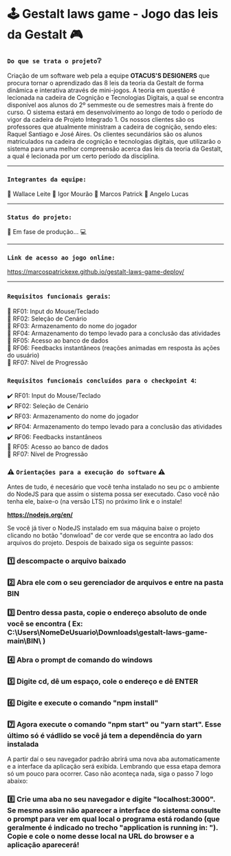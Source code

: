# :joystick: Gestalt laws game - Jogo das leis da Gestalt :video_game:

### `Do que se trata o projeto`:grey_question:

Criação de um software web pela a equipe <strong>OTACUS'S DESIGNERS</strong> que procura tornar o aprendizado das 8 leis da teoria da Gestalt de forma dinâmica e interativa através de mini-jogos. A teoria em questão é lecionada na cadeira de Cognição e Tecnologias Digitais, a qual se encontra disponível aos alunos do 2º semmeste ou de semestres mais à frente do curso. O sistema estará em desenvolvimento ao longo de todo o período de vigor da cadeira de Projeto Integrado 1. Os nossos clientes são os professores que atualmente ministram a cadeira de cognição, sendo eles: Raquel Santiago e José Aires. Os clientes secundários são os alunos matriculados na cadeira de cognição e tecnologias digitais, que utilizarão o sistema para uma melhor compreensão acerca das leis da teoria da Gestalt, a qual é lecionada por um certo período da disciplina.

<Hr />

### `Integrantes da equipe:`

:large_orange_diamond: Wallace Leite
:large_orange_diamond: Igor Mourão
:large_orange_diamond: Marcos Patrick
:large_orange_diamond: Angelo Lucas

<Hr />

### `Status do projeto:`
:pushpin: Em fase de produção... :computer:

<Hr />

### `Link de acesso ao jogo online:`
https://marcospatrickexe.github.io/gestalt-laws-game-deploy/

<Hr />

### `Requisitos funcionais gerais`:  
:large_blue_circle: RF01: Input do Mouse/Teclado  <Br />
:large_blue_circle: RF02: Seleção de Cenário <Br />
:large_blue_circle: RF03: Armazenamento do nome do jogador <Br />
:large_blue_circle: RF04: Armazenamento do tempo levado para a conclusão das atividades <Br />
:large_blue_circle: RF05: Acesso ao banco de dados <Br />
:large_blue_circle: RF06: Feedbacks instantâneos (reações animadas em resposta às ações do usuário)<Br />
:large_blue_circle: RF07: Nível de Progressão <Br />

### `Requisitos funcionais concluídos para o checkpoint 4`:
:heavy_check_mark: RF01: Input do Mouse/Teclado <Br />
:heavy_check_mark: RF02: Seleção de Cenário <Br />
:heavy_check_mark: RF03: Armazenamento do nome do jogador <Br />
:heavy_check_mark: RF04: Armazenamento do tempo levado para a conclusão das atividades <Br />
:heavy_check_mark: RF06: Feedbacks instantâneos <Br />
:large_blue_circle: RF05: Acesso ao banco de dados <Br /> 
:large_blue_circle: RF07: Nível de Progressão <Br />

### :warning: `Orientações para a execução do software` :warning:

Antes de tudo, é necesário que você tenha instalado no seu pc o ambiente do NodeJS para que assim o sistema possa ser executado.
Caso você não tenha ele, baixe-o (na versão LTS) no próximo link e o instale!

<strong>https://nodejs.org/en/</strong>

Se você já tiver o NodeJS instalado em sua máquina baixe o projeto clicando no botão "donwload" de cor verde que se encontra ao lado dos arquivos do projeto.
Despois de baixado siga os seguinte passos:

### :one: descompacte o arquivo baixado
### :two: Abra ele com o seu gerenciador de arquivos e entre na pasta BIN
### :three: Dentro dessa pasta, copie o endereço absoluto de onde você se encontra ( Ex: C:\Users\NomeDeUsuario\Downloads\gestalt-laws-game-main\BIN\ )
### :four: Abra o prompt de comando do windows
### :five: Digite cd, dê um espaço, cole o endereço e dê ENTER
### :six: Digite e execute o comando "npm install"
### :seven: Agora execute o comando "npm start" ou "yarn start". Esse último só é vádlido se você já tem a dependência do yarn instalada

A partir daí o seu navegador padrão abrirá uma nova aba automaticamente e a interface da aplicação será exibida. Lembrando que essa etapa demora só um pouco para ocorrer.
Caso não aconteça nada, siga o passo 7 logo abaixo:

### :eight: Crie uma aba no seu navegador e digite "localhost:3000". Se mesmo assim não aparecer a interface do sistema consulte o prompt para ver em qual local o programa está rodando (que geralmente é indicado no trecho "application is running in: "). Copie e cole o nome desse local na URL do browser e a aplicação aparecerá!
